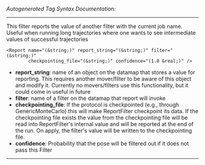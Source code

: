 _Autogenerated Tag Syntax Documentation:_

---
This filter reports the value of another filter with the current job name. Useful when running long trajectories where one wants to see intermediate values of successful trajectories

```
<Report name="(&string;)" report_string="(&string;)" filter="(&string;)"
        checkpointing_file="(&string;)" confidence="(1.0 &real;)" />
```

-   **report_string**: name of an object on the datamap that stores a value for reporting. This requires another mover/filter to be aware of this object and modify it. Currently no movers/filters use this functionality, but it could come in useful in future
-   **filter**: name of a filter on the datamap that report will invoke
-   **checkpointing_file**: If the protocol is checkpointed (e.g., through GenericMonteCarlo) this will make ReportFilter checkpoint its data. If the checkpointing file exists the value from the checkpointing file will be read into ReportFilter's internal value and will be reported at the end of the run. On apply, the filter's value will be written to the checkpointing file.
-   **confidence**: Probability that the pose will be filtered out if it does not pass this Filter

---
